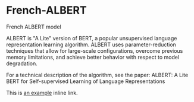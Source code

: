 # French-ALBERT
French ALBERT model

ALBERT is "A Lite" version of BERT, a popular unsupervised language representation learning algorithm. ALBERT uses parameter-reduction techniques that allow for large-scale configurations, overcome previous memory limitations, and achieve better behavior with respect to model degradation.

For a technical description of the algorithm, see the paper: 
ALBERT: A Lite BERT for Self-supervised Learning of Language Representations 

This is [an example](http://example.com/ "Title") inline link.
